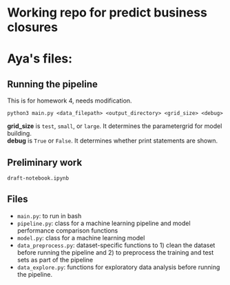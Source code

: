 # Working repo for predict business closures


# Aya's files:

Running the pipeline 
---
This is for homework 4, needs modification.

```
python3 main.py <data_filepath> <output_directory> <grid_size> <debug>
```
**grid_size** is `test`, `small`, or `large`. It determines the parametergrid for model building.  
**debug** is `True` or `False`. It determines whether print statements are shown.

Preliminary work
--
`draft-notebook.ipynb` 

Files
---
- `main.py`: to run in bash
- `pipeline.py`: class for a machine learning pipeline and model performance comparison functions
- `model.py`: class for a machine learning model
- `data_preprocess.py`: dataset-specific functions to 1) clean the dataset before running the pipeline and 2) to preprocess the training and test sets as part of the pipeline
- `data_explore.py`: functions for exploratory data analysis before running the pipeline.  